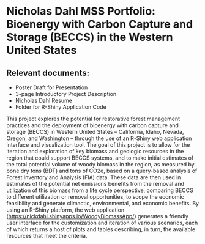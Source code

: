# Nicholas Dahl MSS Portfolio: Bioenergy with Carbon Capture and Storage (BECCS) in the Western United States

## Relevant documents: 
* Poster Draft for Presentation
* 3-page Introductory Project Description
* Nicholas Dahl Resume
* Folder for R-Shiny Application Code 

This project explores the potential for restorative forest management practices and the deployment of bioenergy with carbon capture and storage (BECCS) in Western United States – California, Idaho, Nevada, Oregon, and Washington – through the use of an R-Shiny web application interface and visualization tool. The goal of this project is to allow for the iteration and exploration of key biomass and geologic resources in the region that could support BECCS systems, and to make initial estimates of the total potential volume of woody biomass in the region, as measured by bone dry tons (BDT) and tons of CO2e, based on a query-based analysis of Forest Inventory and Analysis (FIA) data. These data are then used in estimates of the potential net emissions benefits from the removal and utilization of this biomass from a life cycle perspective, comparing BECCS to different utilization or removal opportunities, to scope the economic feasibility and generate climactic, environmental, and economic benefits. By using an R-Shiny platform, the web application (https://nickdahl.shinyapps.io/WoodyBiomassApp/) generates a friendly user interface for the customization and iteration of various scenarios, each of which returns a host of plots and tables describing, in turn, the available resources that meet the criteria. 
